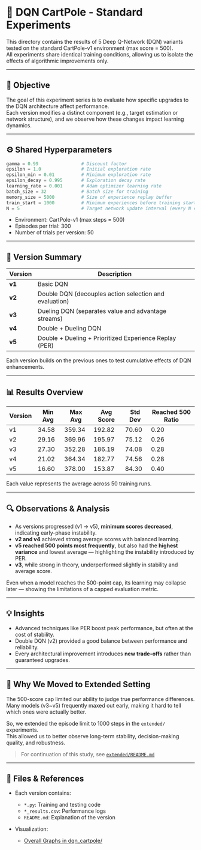 # 🧠 DQN CartPole - Standard Experiments

This directory contains the results of 5 Deep Q-Network (DQN) variants tested on the standard CartPole-v1 environment (max score = 500).  
All experiments share identical training conditions, allowing us to isolate the effects of algorithmic improvements only.

---

## 🎯 Objective

The goal of this experiment series is to evaluate how specific upgrades to the DQN architecture affect performance.  
Each version modifies a distinct component (e.g., target estimation or network structure), and we observe how these changes impact learning dynamics.

---

## ⚙️ Shared Hyperparameters

```python
gamma = 0.99                # Discount factor  
epsilon = 1.0               # Initial exploration rate  
epsilon_min = 0.01          # Minimum exploration rate  
epsilon_decay = 0.995       # Exploration decay rate  
learning_rate = 0.001       # Adam optimizer learning rate  
batch_size = 32             # Batch size for training  
memory_size = 5000          # Size of experience replay buffer  
train_start = 1000          # Minimum experiences before training starts  
N = 5                       # Target network update interval (every N episodes)  
```

- Environment: CartPole-v1 (max steps = 500)
- Episodes per trial: 300
- Number of trials per version: 50

---

## 🧪 Version Summary

| Version | Description |
|---------|-------------|
| **v1** | Basic DQN |
| **v2** | Double DQN (decouples action selection and evaluation) |
| **v3** | Dueling DQN (separates value and advantage streams) |
| **v4** | Double + Dueling DQN |
| **v5** | Double + Dueling + Prioritized Experience Replay (PER) |

Each version builds on the previous ones to test cumulative effects of DQN enhancements.

---

## 📊 Results Overview

| Version | Min Avg | Max Avg | Avg Score | Std Dev | Reached 500 Ratio |
|---------|---------|---------|-----------|---------|-------------------|
| v1 | 34.58 | 359.34 | 192.82 | 70.60 | 0.20 |
| v2 | 29.16 | 369.96 | 195.97 | 75.12 | 0.26 |
| v3 | 27.30 | 352.28 | 186.19 | 74.08 | 0.28 |
| v4 | 21.02 | 364.34 | 182.77 | 74.56 | 0.28 |
| v5 | 16.60 | 378.00 | 153.87 | 84.30 | 0.40 |

Each value represents the average across 50 training runs.

---

## 🔍 Observations & Analysis

- As versions progressed (v1 → v5), **minimum scores decreased**, indicating early-phase instability.
- **v2 and v4** achieved strong average scores with balanced learning.
- **v5 reached 500 points most frequently**, but also had the **highest variance** and lowest average — highlighting the instability introduced by PER.
- **v3**, while strong in theory, underperformed slightly in stability and average score.

Even when a model reaches the 500-point cap, its learning may collapse later — showing the limitations of a capped evaluation metric.

---

## 💡 Insights

- Advanced techniques like PER boost peak performance, but often at the cost of stability.
- Double DQN (v2) provided a good balance between performance and reliability.
- Every architectural improvement introduces **new trade-offs** rather than guaranteed upgrades.

---

## 🧠 Why We Moved to Extended Setting

The 500-score cap limited our ability to judge true performance differences.  
Many models (v3~v5) frequently maxed out early, making it hard to tell which ones were actually better.

So, we extended the episode limit to 1000 steps in the `extended/` experiments.  
This allowed us to better observe long-term stability, decision-making quality, and robustness.

> For continuation of this study, see [`extended/README.md`](../extended/README.md)

---

## 📁 Files & References

- Each version contains:
  - `*.py`: Training and testing code
  - `*_results.csv`: Performance logs
  - `README.md`: Explanation of the version

- Visualization:
  - [Overall Graphs in dqn_cartpole/](./results/standard_dual_axis.png)


